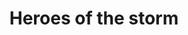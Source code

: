 ---
title: Heroes of the storm
evaluation:

    

    details_on_accessibility:
      note: 2
      description: "Le jeu explique le mode assist lorsqu'on essaye de l'activer, mais il n'explique pas le reste."

    difficulty_level:
      note: 3
      description: "Le mode Assist permet de moduler la difficulté du jeu."

    save_parameters:
      note: 3
      description: "Tout les parametres sont sauvegardés quand on quitte le menu de parametres."

      access_comment:
      note: 1
      description: "Il n'y a pas moyen de contacter les développeurs."

    menu_with_movement:
      note: 3
      description: "Il y a très exactement 6 touches pour naviguer dans les menus comme les flèches directionnelles et les touche \"X\" et \"C\"."

    disabled_tester:
      note: 0
      description: "Il n'y a pas moyen de savoir les procédures de play-test du jeu."

    mechanical_jump:
      note: 1
      description: "Avec le mode Assist on peut passer des niveaux."

    automatic_assistance_mode:
      note: 1
      description: "Le Dash assist met sur pause le jeu tant que l'on a pas choisi la direction du Dash."

    manual_backup:
      note: 3
      description: "Le jeu comporte des sauvegarde manuelles à chaque fois que l'on veut quitter le jeu."


    automatic_backup:
      note: 3
      description: "Le jeu comporte des sauvegarde automatique à chaque changement d'écran."

    online_management:
      note: 0
      description: "Le jeu n'est pas mutlijoueur."

    gameplay_variable:
      note: 3
      description: "Il y a un grand choix dan sle paramètrage des difficulté en touchant à certains paramètres."

    accessibility_test:
      note: 0
      description: "Il n'y a pas moyen de savoir les procédures de play-test du jeu."

    profile_parameter:
      note: 1
      description: "Le jeu ne contient aucune solution multiprofile."


    voice_transcription:
      note: 0
      description: "Le jeu n'est pas multijoueur."
---